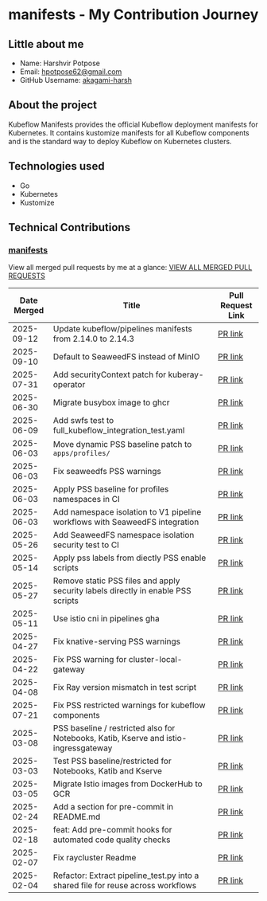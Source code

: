
# manifests - My Contribution Journey

## Little about me

- Name: Harshvir Potpose
- Email: <hpotpose62@gmail.com>
- GitHub Username: [akagami-harsh](https://github.com/akagami-harsh)

## About the project

Kubeflow Manifests provides the official Kubeflow deployment manifests for Kubernetes. It contains kustomize manifests for all Kubeflow components and is the standard way to deploy Kubeflow on Kubernetes clusters.

## Technologies used

- Go
- Kubernetes
- Kustomize

## Technical Contributions

### [manifests](https://github.com/kubeflow/manifests)

View all merged pull requests by me at a glance: [VIEW ALL MERGED PULL REQUESTS](https://github.com/kubeflow/manifests/pulls?q=is%3Apr+author%3Aakagami-harsh+is%3Amerged)


| Date Merged | Title | Pull Request Link |
| ----------- | ----- | ----------------- |
| 2025-09-12 | Update kubeflow/pipelines manifests from 2.14.0 to 2.14.3 | [PR link](https://github.com/kubeflow/manifests/pull/3242) |
| 2025-09-10 | Default to SeaweedFS instead of MinIO | [PR link](https://github.com/kubeflow/manifests/pull/3240) |
| 2025-07-31 | Add securityContext patch for kuberay-operator | [PR link](https://github.com/kubeflow/manifests/pull/3200) |
| 2025-06-30 | Migrate busybox image to ghcr | [PR link](https://github.com/kubeflow/manifests/pull/3174) |
| 2025-06-09 | Add swfs test to full_kubeflow_integration_test.yaml | [PR link](https://github.com/kubeflow/manifests/pull/3160) |
| 2025-06-03 | Move dynamic PSS baseline patch to `apps/profiles/` | [PR link](https://github.com/kubeflow/manifests/pull/3157) |
| 2025-06-03 | Fix seaweedfs PSS warnings | [PR link](https://github.com/kubeflow/manifests/pull/3152) |
| 2025-06-03 | Apply PSS baseline for profiles namespaces in CI | [PR link](https://github.com/kubeflow/manifests/pull/3150) |
| 2025-06-03 | Add namespace isolation to V1 pipeline workflows with SeaweedFS integration | [PR link](https://github.com/kubeflow/manifests/pull/3145) |
| 2025-05-26 |  Add SeaweedFS namespace isolation security test to CI | [PR link](https://github.com/kubeflow/manifests/pull/3141) |
| 2025-05-14 | Apply pss labels from diectly PSS enable scripts | [PR link](https://github.com/kubeflow/manifests/pull/3132) |
| 2025-05-27 | Remove static PSS files and apply security labels directly in enable PSS scripts | [PR link](https://github.com/kubeflow/manifests/pull/3130) |
| 2025-05-11 | Use istio cni in pipelines gha | [PR link](https://github.com/kubeflow/manifests/pull/3128) |
| 2025-04-27 | Fix knative-serving PSS warnings | [PR link](https://github.com/kubeflow/manifests/pull/3118) |
| 2025-04-22 | Fix PSS warning for cluster-local-gateway | [PR link](https://github.com/kubeflow/manifests/pull/3108) |
| 2025-04-08 | Fix Ray version mismatch in test script | [PR link](https://github.com/kubeflow/manifests/pull/3090) |
| 2025-07-21 | Fix PSS restricted warnings for kubeflow components | [PR link](https://github.com/kubeflow/manifests/pull/3050) |
| 2025-03-08 | PSS baseline / restricted also for Notebooks, Katib, Kserve and istio-ingressgateway | [PR link](https://github.com/kubeflow/manifests/pull/3042) |
| 2025-03-03 | Test PSS baseline/restricted for Notebooks, Katib and Kserve | [PR link](https://github.com/kubeflow/manifests/pull/3026) |
| 2025-03-05 | Migrate Istio images from DockerHub to GCR | [PR link](https://github.com/kubeflow/manifests/pull/3022) |
| 2025-02-24 | Add a section for pre-commit in README.md | [PR link](https://github.com/kubeflow/manifests/pull/3009) |
| 2025-02-18 | feat: Add pre-commit hooks for automated code quality checks | [PR link](https://github.com/kubeflow/manifests/pull/3001) |
| 2025-02-07 | Fix raycluster Readme | [PR link](https://github.com/kubeflow/manifests/pull/2976) |
| 2025-02-04 | Refactor: Extract pipeline_test.py into a shared file for reuse across workflows | [PR link](https://github.com/kubeflow/manifests/pull/2972) |
